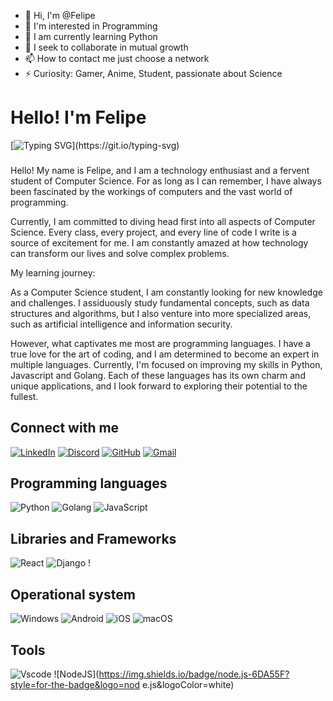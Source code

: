 - 👋 Hi, I'm @Felipe
- 👀 I'm interested in Programming
- 🌱 I am currently learning Python
- 💞️ I seek to collaborate in mutual growth
- 📫 How to contact me just choose a network
- ⚡ Curiosity: Gamer, Anime, Student, passionate about Science


# Hello!  I'm Felipe
[![Typing SVG](https://readme-typing-svg.herokuapp.com/?color=fff&size=35&center=true&vCenter=true&width=1000&lines=Welcome+to+my+GitHub+profile!)](https://git.io/typing-svg)

### 
Hello!  My name is Felipe, and I am a technology enthusiast and a fervent student of Computer Science. For as long as I can remember, I have always been fascinated by the workings of computers and the vast world of programming.

 Currently, I am committed to diving head first into all aspects of Computer Science.  Every class, every project, and every line of code I write is a source of excitement for me.  I am constantly amazed at how technology can transform our lives and solve complex problems.

 My learning journey:

 As a Computer Science student, I am constantly looking for new knowledge and challenges.  I assiduously study fundamental concepts, such as data structures and algorithms, but I also venture into more specialized areas, such as artificial intelligence and information security.

 However, what captivates me most are programming languages.  I have a true love for the art of coding, and I am determined to become an expert in multiple languages.  Currently, I'm focused on improving my skills in Python, Javascript and Golang.  Each of these languages has its own charm and unique applications, and I look forward to exploring their potential to the fullest.


## Connect with me
[![LinkedIn](https://img.shields.io/badge/LinkedIn-0077B5?style=for-the-badge&logo=linkedin&logoColor=white)](https://www.linkedin.com/in/felipe-souza-oliveira-a1bb28195/) [![Discord](https://img.shields.io/badge/Discord-7289DA?style=for-the-badge&logo=discord&logoColor=white)](https://discord.com/channels/@me/) [![GitHub](https://img.shields.io/badge/GitHub-100000?style=for-the-badge&logo=github&logoColor=white)](https://github.com/Zion4728) [![Gmail](https://img.shields.io/badge/Gmail-333333?style=for-the-badge&logo=gmail&logoColor=red)](mailto:f.sou.oli99@gmail.com)


## Programming languages
![Python](https://img.shields.io/badge/python-3670A0?style=for-the-badge&logo=python&logoColor=ffdd54) ![Golang](https://img.shields.io/badge/Go-00ADD8?style=for-the-badge&logo=go&logoColor=white) ![JavaScript](https://img.shields.io/badge/JavaScript-F7DF1E?style=for-the-badge&logo=javascript&logoColor=black)




## Libraries and Frameworks

![React](https://img.shields.io/badge/React-20232A?style=for-the-badge&logo=react&logoColor=61DAFB) ![Django](https://img.shields.io/badge/django-%23092E20.svg?style=for-the-badge&logo=django&logoColor=white) !


## Operational system

![Windows](https://img.shields.io/badge/Windows-000?style=for-the-badge&logo=windows&logoColor=2CA5E0) ![Android](https://img.shields.io/badge/Android-3DDC84?style=for-the-badge&logo=android&logoColor=white) 	![iOS](https://img.shields.io/badge/iOS-000000?style=for-the-badge&logo=ios&logoColor=white) ![macOS](https://img.shields.io/badge/mac%20os-000000?style=for-the-badge&logo=macos&logoColor=F0F0F0)


## Tools

![Vscode](https://img.shields.io/badge/Vscode-007ACC?style=for-the-badge&logo=visual-studio-code&logoColor=white) ![NodeJS](https://img.shields.io/badge/node.js-6DA55F?style=for-the-badge&logo=nod
e.js&logoColor=white)
